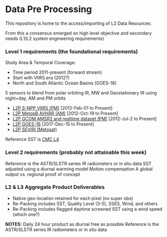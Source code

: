 # Data Pre Processing

This repository is home to the access/importing of L2 Data Resources:

From this a consensus emerged on high level objective and secondary needs (L1/L2 system engineering requirements)

### Level 1 requirements (the foundational requirements)

Study Area & Temporal Coverage:
 - Time period 2011-present (forward stream)
 - Start with VIIRS era (2012?)
 - North and South Atlantic Ocean Basins (GOES-16)

5 sensors to blend from polar orbiting  IR, MW and Geostationary IR using night+day, AM and PM orbits
 - [L2P S-NPP VIIRS (PM)](https://doi.org/10.5067/GHVRS-2PO28) [2012-Feb-01 to Present]
 - [L2P MetopB AVHRR (AM)](https://doi.org/10.5067/GHMTB-2PS28) [2012-Oct-19 to Present]
 - [L2P GCOM AMSR2 and realtime dataset (PM)](https://doi.org/10.5067/GHAM2-2PR8A) [2012-Jul-2 to Present]
 - [L2P GOES-16](https://doi.org/10.5067/GHG16-2PO27) [2017-Dec-15 to Present]
 - [L2P SEVIRI (Metosat)]()
 

Reference SST is [CMC L4](https://podaac.jpl.nasa.gov/dataset/CMC0.1deg-CMC-L4-GLOB-v3.0)

### Level 2 requirements (probably not attainable this week)

Reference is the ASTR/SLSTR series IR radiometers or in situ data
SST adjusted using a diurnal warming model
Motion compensation
A global output vs. regional proof of concept


### L2 & L3 Aggregate Product Deliverables

 * Native geo-location retained for each pixel  (no super obs)
 * Re-Packing includes SST, Quality Level (3-5), SSES, Wind, and others
 * Re-Packing includes flagged daytime screened SST using a wind speed (which one?)
 
**NOTES:**
Daily 24 hour product as diurnal free as possible
Reference is the ASTR/SLSTR series IR radiometers or in situ data